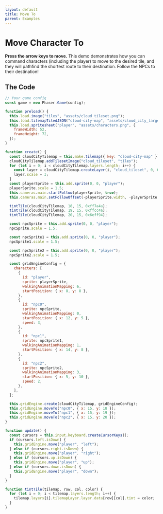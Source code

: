 ```yaml
---
layout: default
title: Move To
parent: Examples
---
```


# Move Character To

**Press the arrow keys to move.** This demo demonstrates how you can command characters (including the player) to move to the desired tile, and they will pathfind the shortest route to their destination. Follow the NPCs to their destination!

<div id="game"></div>

<script src="js/phaser.min.js"></script>
<script src="js/grid-engine-2.22.1.min.js"></script>
<script src="js/getBasicConfig.js"></script>

<script>
  const config = getBasicConfig(preload, create, update);
  const game = new Phaser.Game(config);

  function preload() {
    this.load.image("tiles", "assets/cloud_tileset.png");
    this.load.tilemapTiledJSON("cloud-city-map", "assets/cloud_city_large.json");
    this.load.spritesheet("player", "assets/characters.png", {
      frameWidth: 52,
      frameHeight: 72,
    });
  }

  function create() {
    const cloudCityTilemap = this.make.tilemap({ key: "cloud-city-map" });
    cloudCityTilemap.addTilesetImage("cloud_tileset", "tiles");
    for (let i = 0; i < cloudCityTilemap.layers.length; i++) {
      const layer = cloudCityTilemap.createLayer(i, "cloud_tileset", 0, 0);
      layer.scale = 3;
    }
    const playerSprite = this.add.sprite(0, 0, "player");
    playerSprite.scale = 1.5;
    this.cameras.main.startFollow(playerSprite, true);
    this.cameras.main.setFollowOffset(-playerSprite.width, -playerSprite.height);

    tintTile(cloudCityTilemap, 18, 15, 0xff7a4a);
    tintTile(cloudCityTilemap, 19, 15, 0xffcc4a);
    tintTile(cloudCityTilemap, 20, 15, 0x6eff94);

    const npcSprite = this.add.sprite(0, 0, "player");
    npcSprite.scale = 1.5;

    const npcSprite1 = this.add.sprite(0, 0, "player");
    npcSprite1.scale = 1.5;

    const npcSprite2 = this.add.sprite(0, 0, "player");
    npcSprite2.scale = 1.5;

    const gridEngineConfig = {
      characters: [
        {
          id: "player",
          sprite: playerSprite,
          walkingAnimationMapping: 6,
          startPosition: {x: 8, y: 8},
        },
        {
          id: "npc0",
          sprite: npcSprite,
          walkingAnimationMapping: 0,
          startPosition: {x: 12, y: 5},
          speed: 3,
        },
        {
          id: "npc1",
          sprite: npcSprite1,
          walkingAnimationMapping: 1,
          startPosition: {x: 14, y: 8},
        },
        {
          id: "npc2",
          sprite: npcSprite2,
          walkingAnimationMapping: 3,
          startPosition: {x: 5, y: 10},
          speed: 2,
        },
      ],
    };

    this.gridEngine.create(cloudCityTilemap, gridEngineConfig);
    this.gridEngine.moveTo("npc0", {x: 15, y: 18});
    this.gridEngine.moveTo("npc1", {x: 15, y: 19});
    this.gridEngine.moveTo("npc2", {x: 15, y: 20});
  }

  function update() {
    const cursors = this.input.keyboard.createCursorKeys();
    if (cursors.left.isDown) {
      this.gridEngine.move("player", "left");
    } else if (cursors.right.isDown) {
      this.gridEngine.move("player", "right");
    } else if (cursors.up.isDown) {
      this.gridEngine.move("player", "up");
    } else if (cursors.down.isDown) {
      this.gridEngine.move("player", "down");
    }
  }

  function tintTile(tilemap, row, col, color) {
    for (let i = 0; i < tilemap.layers.length; i++) {
      tilemap.layers[i].tilemapLayer.layer.data[row][col].tint = color;
    }
  }
</script>

## The Code

```javascript
// Your game config
const game = new Phaser.Game(config);

function preload() {
  this.load.image("tiles", "assets/cloud_tileset.png");
  this.load.tilemapTiledJSON("cloud-city-map", "assets/cloud_city_large.json");
  this.load.spritesheet("player", "assets/characters.png", {
    frameWidth: 52,
    frameHeight: 72,
  });
}

function create() {
  const cloudCityTilemap = this.make.tilemap({ key: "cloud-city-map" });
  cloudCityTilemap.addTilesetImage("cloud_tileset", "tiles");
  for (let i = 0; i < cloudCityTilemap.layers.length; i++) {
    const layer = cloudCityTilemap.createLayer(i, "cloud_tileset", 0, 0);
    layer.scale = 3;
  }
  const playerSprite = this.add.sprite(0, 0, "player");
  playerSprite.scale = 1.5;
  this.cameras.main.startFollow(playerSprite, true);
  this.cameras.main.setFollowOffset(-playerSprite.width, -playerSprite.height);

  tintTile(cloudCityTilemap, 18, 15, 0xff7a4a);
  tintTile(cloudCityTilemap, 19, 15, 0xffcc4a);
  tintTile(cloudCityTilemap, 20, 15, 0x6eff94);

  const npcSprite = this.add.sprite(0, 0, "player");
  npcSprite.scale = 1.5;

  const npcSprite1 = this.add.sprite(0, 0, "player");
  npcSprite1.scale = 1.5;

  const npcSprite2 = this.add.sprite(0, 0, "player");
  npcSprite2.scale = 1.5;

  const gridEngineConfig = {
    characters: [
      {
        id: "player",
        sprite: playerSprite,
        walkingAnimationMapping: 6,
        startPosition: { x: 8, y: 8 },
      },
      {
        id: "npc0",
        sprite: npcSprite,
        walkingAnimationMapping: 0,
        startPosition: { x: 12, y: 5 },
        speed: 3,
      },
      {
        id: "npc1",
        sprite: npcSprite1,
        walkingAnimationMapping: 1,
        startPosition: { x: 14, y: 8 },
      },
      {
        id: "npc2",
        sprite: npcSprite2,
        walkingAnimationMapping: 3,
        startPosition: { x: 5, y: 10 },
        speed: 2,
      },
    ],
  };

  this.gridEngine.create(cloudCityTilemap, gridEngineConfig);
  this.gridEngine.moveTo("npc0", { x: 15, y: 18 });
  this.gridEngine.moveTo("npc1", { x: 15, y: 19 });
  this.gridEngine.moveTo("npc2", { x: 15, y: 20 });
}

function update() {
  const cursors = this.input.keyboard.createCursorKeys();
  if (cursors.left.isDown) {
    this.gridEngine.move("player", "left");
  } else if (cursors.right.isDown) {
    this.gridEngine.move("player", "right");
  } else if (cursors.up.isDown) {
    this.gridEngine.move("player", "up");
  } else if (cursors.down.isDown) {
    this.gridEngine.move("player", "down");
  }
}

function tintTile(tilemap, row, col, color) {
  for (let i = 0; i < tilemap.layers.length; i++) {
    tilemap.layers[i].tilemapLayer.layer.data[row][col].tint = color;
  }
}
```

